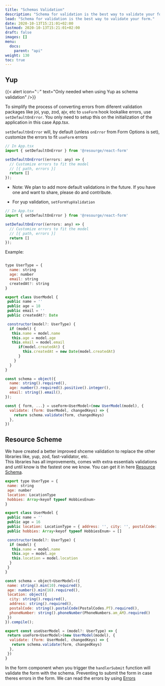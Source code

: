 ```yaml
---
title: "Schemas Validation"
description: "Schema for validation is the best way to validate your form."
lead: "Schema for validation is the best way to validate your form."
date: 2020-10-13T15:21:01+02:00
lastmod: 2020-10-13T15:21:01+02:00
draft: false
images: []
menu:
  docs:
    parent: "api"
weight: 130
toc: true
---
```


## Yup

{{< alert icon="💡" text="Only needed when using Yup as schema validation" />}}

To simplify the process of converting errors from diferent validation packages like joi, yup, zod, ajv, etc to `useForm` hook lookalike errors, use `setDefaultOnError`. You only need to setup this on the initialization of the application in this case App.tsx.

`setDefaultOnError` will, by default (unless `onError` from Form Options is set), customize the errors to fit `useForm` errors

```javascript
// In App.tsx
import { setDefaultOnError } from '@resourge/react-form'

setDefaultOnError((errors: any) => {
  // Customize errors to fit the model 
  // [{ path, errors }]
  return []
});
```

- Note: We plan to add more default validations in the future. If you have one and want to share, please do and contribute.

- For yup validation, `setFormYupValidation`

```javascript
// In App.tsx
import { setDefaultOnError } from '@resourge/react-form'

setDefaultOnError((errors: any) => {
  // Customize errors to fit the model 
  // [{ path, errors }]
  return []
});
```

Example:

```javascript

type UserType = {
  name: string
  age: number
  email: string
  createdAt?: string
}

export class UserModel {
 public name = ''
 public age = 18
 public email = ''
 public createdAt?: Date

 constructor(model?: UserType) {
  if (model) {
   this.name = model.name
   this.age = model.age
   this.email = model.email
      if(model.createdAt) {
        this.createdAt = new Date(model.createdAt)
      }
    }   
  }
}

const schema = object({
  name: string().required(),
  age: number().required().positive().integer(),
  email: string().email(),
});

const { form, ...} = useForm<UserModel>(new UserModel(model), {
  validate: (form: UserModel, changedKeys) => {
    return schema.validate(form, changedKeys)
  },
})

```

## Resource Scheme

We have created a better improved shceme validation to replace the other libraries like, yup, zod, fast-validator, etc.<br>
This libraries has all improvements, comes with extra essentials validations and until know is the fastest one we know.
You can get it in here <a href="https://github.com/resourge/schema/">Resource Schema</a>.

```javascript
export type UserType = {
 name: string
 age: number
 location: LocationType
 hobbies: Array<keyof typeof HobbiesEnum>
}

export class UserModel {
 public name = ''
 public age = 16
 public location: LocationType = { address: '', city: '', postalCode: '', phoneNumber: '' }
 public hobbies: Array<keyof typeof HobbiesEnum> = []

 constructor(model?: UserType) {
  if (model) {
   this.name = model.name
   this.age = model.age
   this.location = model.location
  }
 }
}

const schema = object<UserModel>({
 name: string().min(10).required(),
 age: number().min(16).required(),
 location: object({
  city: string().required(),
  address: string().required(),
  postalCode: string().postalCode(PostalCodes.PT).required(),
  phoneNumber: string().phoneNumber(PhoneNumbers.am_AM).required()
 })
}).compile();

export const useUserModel = (model?: UserType) => {
 return useForm<UserModel>(new UserModel(model), {
  validate: (form: UserModel, changedKeys) => {
   return schema.validate(form, changedKeys)
  },
 })
}
```

In the form component when you trigger the `handlerSubmit` function will validate the form with the schema.
Preventing to submit the form in case theres errors in the form.
We can read the errors by using <a href="/resourge-react-form/docs/api/form-actions/#geterrors">Errors</a>
